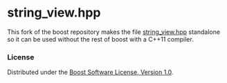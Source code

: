 # string_view.hpp

This fork of the boost repository makes the file [string_view.hpp](include/boost/utility/string_view.hpp) standalone so it can be used without the rest of boost with a C++11 compiler.

### License

Distributed under the [Boost Software License, Version 1.0](https://www.boost.org/LICENSE_1_0.txt).
